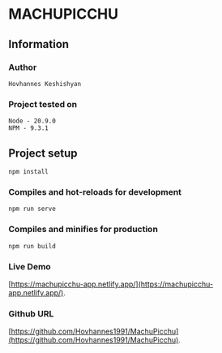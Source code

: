 # MACHUPICCHU

## Information

### Author

```
Hovhannes Keshishyan
```

### Project tested on

```
Node - 20.9.0
NPM - 9.3.1
```

## Project setup

```
npm install
```

### Compiles and hot-reloads for development

```
npm run serve
```

### Compiles and minifies for production

```
npm run build
```

### Live Demo

[https://machupicchu-app.netlify.app/](https://machupicchu-app.netlify.app/).


### Github URL

[https://github.com/Hovhannes1991/MachuPicchu](https://github.com/Hovhannes1991/MachuPicchu).